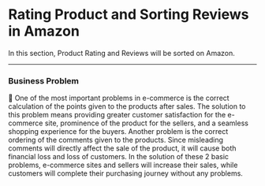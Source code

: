 # Rating Product and Sorting Reviews in Amazon

In this section, Product Rating and Reviews will be sorted on Amazon.

<hr />

### Business Problem

📌 One of the most important problems in e-commerce is the correct calculation of the points given to the products after sales. The solution to this problem means providing greater customer satisfaction for the e-commerce site, prominence of the product for the sellers, and a seamless shopping experience for the buyers. Another problem is the correct ordering of the comments given to the products. Since misleading comments will directly affect the sale of the product, it will cause both financial loss and loss of customers. In the solution of these 2 basic problems, e-commerce sites and sellers will increase their sales, while customers will complete their purchasing journey without any problems.
